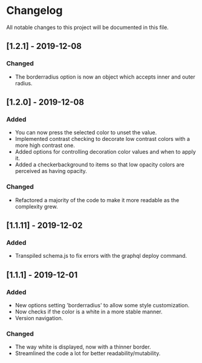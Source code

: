 # Changelog

All notable changes to this project will be documented in this file.

## [1.2.1] - 2019-12-08

### Changed

- The borderradius option is now an object which accepts inner and outer radius.

## [1.2.0] - 2019-12-08

### Added

- You can now press the selected color to unset the value.
- Implemented contrast checking to decorate low contrast colors with a more high contrast one.
- Added options for controlling decoration color values and when to apply it.
- Added a checkerbackground to items so that low opacity colors are perceived as having opacity.

### Changed

- Refactored a majority of the code to make it more readable as the complexity grew.

## [1.1.11] - 2019-12-02

### Added

- Transpiled schema.js to fix errors with the graphql deploy command.

## [1.1.1] - 2019-12-01

### Added

- New options setting 'borderradius' to allow some style customization.
- Now checks if the color is a white in a more stable manner.
- Version navigation.

### Changed

- The way white is displayed, now with a thinner border.
- Streamlined the code a lot for better readability/mutability.
